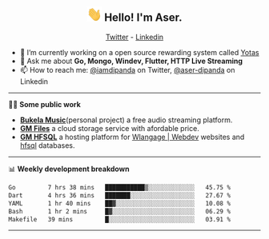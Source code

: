 <h2 align="center"> <img src="https://github.com/gabriel-TheCode/gabriel-TheCode/blob/master/gifs/Hi.gif" width="30px"> Hello! I'm Aser.</h2>
<p align="center">
  <a href="https://twitter.com/iamdipanda">Twitter</a> - 
  <a href="https://www.linkedin.com/in/aser-dipanda/">Linkedin</a>
</p>


- 🔭 I’m currently working on a open source rewarding system called [Yotas](https://github.com/osscameroon/yotas)
- 💬 Ask me about **Go, Mongo, Windev, Flutter, HTTP Live Streaming**
- 📫 How to reach me: [@iamdipanda](https://twitter.com/iamdipanda) on Twitter, [@aser-dipanda](https://www.linkedin.com/in/aser-dipanda/) on Linkedin

-------

👨‍💻 **Some public work**

- **[Bukela Music](https://music.bukela.co)**(personal project) a free audio streaming platform. 
- **[GM Files](https://gamesmania.io)** a cloud storage service with afordable price.
- **[GM HFSQL](https://gamesmania.io)** a hosting platform for [Wlangage | Webdev](https://pcsoft.fr/webdev/index.html) websites and [hfsql](https://pcsoft.fr/accueilpub/hfsql.htm) databases.
-------

📊 **Weekly development breakdown**

<!--START_SECTION:waka-->
```text
Go         7 hrs 38 mins   ███████████▒░░░░░░░░░░░░░   45.75 % 
Dart       4 hrs 36 mins   ███████░░░░░░░░░░░░░░░░░░   27.67 % 
YAML       1 hr 40 mins    ██▓░░░░░░░░░░░░░░░░░░░░░░   10.08 % 
Bash       1 hr 2 mins     █▓░░░░░░░░░░░░░░░░░░░░░░░   06.29 % 
Makefile   39 mins         █░░░░░░░░░░░░░░░░░░░░░░░░   03.91 % 
```
<!--END_SECTION:waka-->

-------
